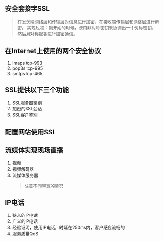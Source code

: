 ## 安全套接字SSL
> 在发送端网络层和传输层对信息进行加密，在接收端传输层和网络层进行解密。
> 实现过程：刚开始的时候，使用非对称密钥来协调出一个对称密钥，然后用对称密钥进行加密通信。

## 在Internet上使用的两个安全协议
1. imaps tcp-993
2. pop3s tcp-995
3. smtps tcp-465

## SSL提供以下三个功能
1. SSL服务器鉴别
2. 加密的SSL会话
3. SSL客户鉴别
   
## 配置网站使用SSL

## 流媒体实现现场直播
1. 视频
2. 视频解码器
3. 流媒体服务器
   > 注意不同带宽的情况

## IP电话
1. 狭义的IP电话
2. 广义的IP电话
3. 经验证明，使用IP电话，时延在250ms内，客户感应流畅的
4. 服务质量QoS